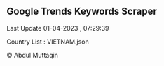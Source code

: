 

## Google Trends Keywords Scraper 
 
Last Update 01-04-2023 , 07:29:39

Country List :
VIETNAM.json



© Abdul Muttaqin 

